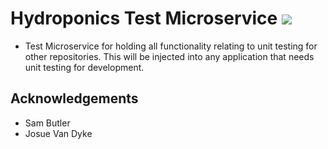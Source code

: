 # Hydroponics Test Microservice [![](https://jitpack.io/v/hydroponics-system/hydro-test-microservice.svg)](https://jitpack.io/#hydroponics-system/hydro-test-microservice)

- Test Microservice for holding all functionality relating to unit testing for other repositories. This will be injected into any application that needs unit testing for development.

## Acknowledgements

- Sam Butler
- Josue Van Dyke
